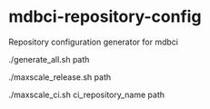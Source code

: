 # mdbci-repository-config
Repository configuration generator for mdbci

./generate_all.sh path

./maxscale_release.sh path

./maxscale_ci.sh ci_repository_name path
